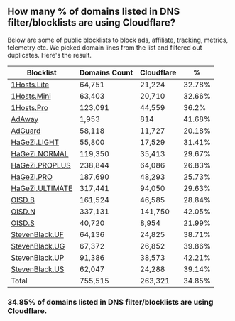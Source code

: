 ## How many % of domains listed in DNS filter/blocklists are using Cloudflare?


Below are some of public blocklists to block ads, affiliate, tracking, metrics, telemetry etc.
We picked domain lines from the list and filtered out duplicates.
Here's the result.


| Blocklist | Domains Count | Cloudflare | % |
| --- | --- | --- | --- |
| [1Hosts.Lite](https://raw.githubusercontent.com/badmojr/1Hosts/master/Lite/hosts.win) | 64,751 | 21,224 | 32.78% |
| [1Hosts.Mini](https://raw.githubusercontent.com/badmojr/1Hosts/master/mini/hosts.win) | 63,403 | 20,710 | 32.66% |
| [1Hosts.Pro](https://raw.githubusercontent.com/badmojr/1Hosts/master/Pro/hosts.win) | 123,091 | 44,559 | 36.2% |
| [AdAway](https://raw.githubusercontent.com/AdAway/adaway.github.io/master/hosts.txt) | 1,953 | 814 | 41.68% |
| [AdGuard](https://adguardteam.github.io/AdGuardSDNSFilter/Filters/filter.txt) | 58,118 | 11,727 | 20.18% |
| [HaGeZi.LIGHT](https://raw.githubusercontent.com/hagezi/dns-blocklists/main/hosts/light.txt) | 55,800 | 17,529 | 31.41% |
| [HaGeZi.NORMAL](https://raw.githubusercontent.com/hagezi/dns-blocklists/main/hosts/multi.txt) | 119,350 | 35,413 | 29.67% |
| [HaGeZi.PROPLUS](https://raw.githubusercontent.com/hagezi/dns-blocklists/main/hosts/pro.plus.txt) | 238,844 | 64,086 | 26.83% |
| [HaGeZi.PRO](https://raw.githubusercontent.com/hagezi/dns-blocklists/main/hosts/pro.txt) | 187,690 | 48,293 | 25.73% |
| [HaGeZi.ULTIMATE](https://raw.githubusercontent.com/hagezi/dns-blocklists/main/hosts/ultimate.txt) | 317,441 | 94,050 | 29.63% |
| [OISD.B](https://big.oisd.nl/dnsmasq) | 161,524 | 46,585 | 28.84% |
| [OISD.N](https://nsfw.oisd.nl/dnsmasq) | 337,131 | 141,750 | 42.05% |
| [OISD.S](https://small.oisd.nl/dnsmasq) | 40,720 | 8,954 | 21.99% |
| [StevenBlack.UF](https://raw.githubusercontent.com/StevenBlack/hosts/master/alternates/fakenews/hosts) | 64,136 | 24,825 | 38.71% |
| [StevenBlack.UG](https://raw.githubusercontent.com/StevenBlack/hosts/master/alternates/gambling/hosts) | 67,372 | 26,852 | 39.86% |
| [StevenBlack.UP](https://raw.githubusercontent.com/StevenBlack/hosts/master/alternates/porn/hosts) | 91,386 | 38,573 | 42.21% |
| [StevenBlack.US](https://raw.githubusercontent.com/StevenBlack/hosts/master/alternates/social/hosts) | 62,047 | 24,288 | 39.14% |
| Total | 755,515 | 263,321 | 34.85% |


### 34.85% of domains listed in DNS filter/blocklists are using Cloudflare.